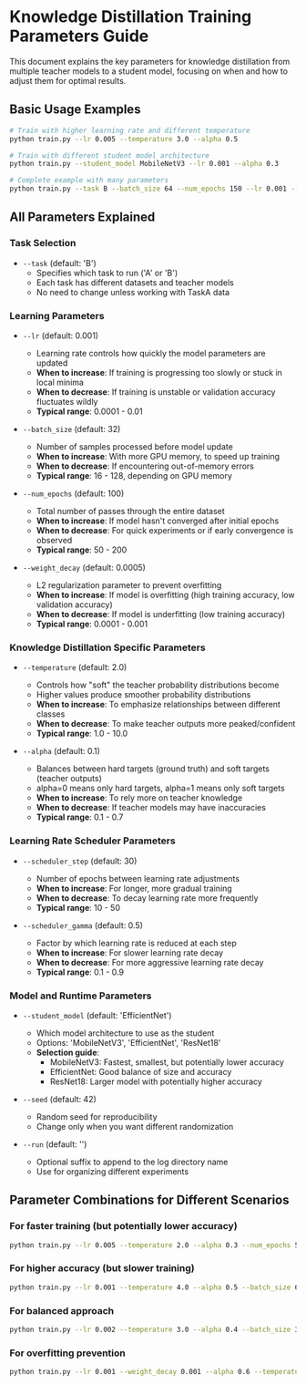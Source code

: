 # Knowledge Distillation Training Parameters Guide

This document explains the key parameters for knowledge distillation from multiple teacher models to a student model, focusing on when and how to adjust them for optimal results.

## Basic Usage Examples

```bash
# Train with higher learning rate and different temperature
python train.py --lr 0.005 --temperature 3.0 --alpha 0.5

# Train with different student model architecture
python train.py --student_model MobileNetV3 --lr 0.001 --alpha 0.3

# Complete example with many parameters
python train.py --task B --batch_size 64 --num_epochs 150 --lr 0.001 --temperature 4.0 --alpha 0.6 --scheduler_step 20 --scheduler_gamma 0.7 --student_model ResNet18
```

## All Parameters Explained

### Task Selection
- `--task` (default: 'B')
  - Specifies which task to run ('A' or 'B')
  - Each task has different datasets and teacher models
  - No need to change unless working with TaskA data

### Learning Parameters

- `--lr` (default: 0.001)
  - Learning rate controls how quickly the model parameters are updated
  - **When to increase**: If training is progressing too slowly or stuck in local minima
  - **When to decrease**: If training is unstable or validation accuracy fluctuates wildly
  - **Typical range**: 0.0001 - 0.01

- `--batch_size` (default: 32)
  - Number of samples processed before model update
  - **When to increase**: With more GPU memory, to speed up training
  - **When to decrease**: If encountering out-of-memory errors
  - **Typical range**: 16 - 128, depending on GPU memory

- `--num_epochs` (default: 100)
  - Total number of passes through the entire dataset
  - **When to increase**: If model hasn't converged after initial epochs
  - **When to decrease**: For quick experiments or if early convergence is observed
  - **Typical range**: 50 - 200

- `--weight_decay` (default: 0.0005)
  - L2 regularization parameter to prevent overfitting
  - **When to increase**: If model is overfitting (high training accuracy, low validation accuracy)
  - **When to decrease**: If model is underfitting (low training accuracy)
  - **Typical range**: 0.0001 - 0.001

### Knowledge Distillation Specific Parameters

- `--temperature` (default: 2.0)
  - Controls how "soft" the teacher probability distributions become
  - Higher values produce smoother probability distributions
  - **When to increase**: To emphasize relationships between different classes
  - **When to decrease**: To make teacher outputs more peaked/confident
  - **Typical range**: 1.0 - 10.0

- `--alpha` (default: 0.1)
  - Balances between hard targets (ground truth) and soft targets (teacher outputs)
  - alpha=0 means only hard targets, alpha=1 means only soft targets
  - **When to increase**: To rely more on teacher knowledge
  - **When to decrease**: If teacher models may have inaccuracies
  - **Typical range**: 0.1 - 0.7

### Learning Rate Scheduler Parameters

- `--scheduler_step` (default: 30)
  - Number of epochs between learning rate adjustments
  - **When to increase**: For longer, more gradual training
  - **When to decrease**: To decay learning rate more frequently
  - **Typical range**: 10 - 50

- `--scheduler_gamma` (default: 0.5)
  - Factor by which learning rate is reduced at each step
  - **When to increase**: For slower learning rate decay
  - **When to decrease**: For more aggressive learning rate decay
  - **Typical range**: 0.1 - 0.9

### Model and Runtime Parameters

- `--student_model` (default: 'EfficientNet')
  - Which model architecture to use as the student
  - Options: 'MobileNetV3', 'EfficientNet', 'ResNet18'
  - **Selection guide**:
    - MobileNetV3: Fastest, smallest, but potentially lower accuracy
    - EfficientNet: Good balance of size and accuracy
    - ResNet18: Larger model with potentially higher accuracy

- `--seed` (default: 42)
  - Random seed for reproducibility
  - Change only when you want different randomization

- `--run` (default: '')
  - Optional suffix to append to the log directory name
  - Use for organizing different experiments

## Parameter Combinations for Different Scenarios

### For faster training (but potentially lower accuracy)
```bash
python train.py --lr 0.005 --temperature 2.0 --alpha 0.3 --num_epochs 50 --student_model MobileNetV3
```

### For higher accuracy (but slower training)
```bash
python train.py --lr 0.001 --temperature 4.0 --alpha 0.5 --batch_size 64 --num_epochs 200 --student_model ResNet18
```

### For balanced approach
```bash
python train.py --lr 0.002 --temperature 3.0 --alpha 0.4 --batch_size 32 --num_epochs 100 --student_model EfficientNet
```

### For overfitting prevention
```bash
python train.py --lr 0.001 --weight_decay 0.001 --alpha 0.6 --temperature 3.0